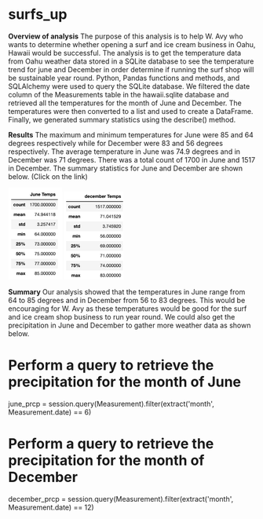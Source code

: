 # surfs_up
**Overview of analysis**
The purpose of this analysis is to help W. Avy who wants to determine whether opening a surf and ice cream business in Oahu, Hawaii would be successful. The analysis is to get the temperature data from Oahu weather data stored in a SQLite database  to see the temperature trend for june and December in order determine if running the surf shop will be sustainable year round. Python, Pandas functions and methods, and SQLAlchemy were used to query the SQLite database. We filtered the date column of the Measurements table in the hawaii.sqlite database and retrieved all the temperatures for the month of June and December. The temperatures were then converted to a list and used to create a DataFrame. Finally, we generated summary statistics using the describe() method.


**Results**
The maximum and minimum temperatures for June were 85 and 64 degrees respectively while for December were 83 and 56 degrees respectively. The average temperature in June was 74.9 degrees and in December was 71 degrees. There was a total count of 1700 in June and 1517 in December. The summary statistics for June and December are shown below. (Click on the link)

![june_temp_summary](https://github.com/FUNMIIB/surfs_up/blob/main/june_temp_summary.png)
![December_temp_summary](https://github.com/FUNMIIB/surfs_up/blob/main/December_temp_summary.png)


**Summary**
Our analysis showed that the temperatures in June range from 64 to 85 degrees and in December from 56 to 83 degrees. This would be encouraging for W. Avy as these temperatures would be good for the surf and ice cream shop business to run year round. 
We could also get the precipitation in June and December to gather more weather data as shown below.

# Perform a query to retrieve the precipitation for the month of June
june_prcp = session.query(Measurement).filter(extract('month', Measurement.date) == 6)

# Perform a query to retrieve the precipitation for the month of December
december_prcp = session.query(Measurement).filter(extract('month', Measurement.date) == 12)

